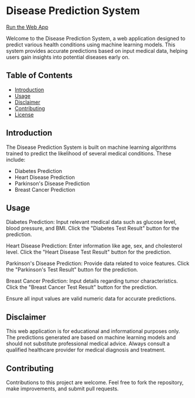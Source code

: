 # Disease Prediction System
[Run the Web App](https://amansingh-diseasepredictivesystem.streamlit.app/)

Welcome to the Disease Prediction System, a web application designed to predict various health conditions using machine learning models. This system provides accurate predictions based on input medical data, helping users gain insights into potential diseases early on.

## Table of Contents

- [Introduction](#introduction)
- [Usage](#usage)
- [Disclaimer](#disclaimer)
- [Contributing](#contributing)
- [License](#license)

## Introduction

The Disease Prediction System is built on machine learning algorithms trained to predict the likelihood of several medical conditions. These include:

- Diabetes Prediction
- Heart Disease Prediction
- Parkinson's Disease Prediction
- Breast Cancer Prediction

## Usage
Diabetes Prediction: Input relevant medical data such as glucose level, blood pressure, and BMI. Click the "Diabetes Test Result" button for the prediction.

Heart Disease Prediction: Enter information like age, sex, and cholesterol level. Click the "Heart Disease Test Result" button for the prediction.

Parkinson's Disease Prediction: Provide data related to voice features. Click the "Parkinson's Test Result" button for the prediction.

Breast Cancer Prediction: Input details regarding tumor characteristics. Click the "Breast Cancer Test Result" button for the prediction.

Ensure all input values are valid numeric data for accurate predictions.

## Disclaimer
This web application is for educational and informational purposes only. The predictions generated are based on machine learning models and should not substitute professional medical advice. Always consult a qualified healthcare provider for medical diagnosis and treatment.

## Contributing
Contributions to this project are welcome. Feel free to fork the repository, make improvements, and submit pull requests.

